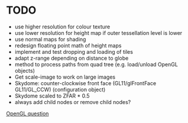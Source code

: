 # TODO

* use higher resolution for colour texture
* use lower resolution for height map if outer tessellation level is lower
* use normal maps for shading
* redesign floating point math of height maps
* implement and test dropping and loading of tiles
* adapt z-range depending on distance to globe
* method to process paths from quad tree (e.g. load/unload OpenGL objects)
* Get scale-image to work on large images
* Skydome: counter-clockwise front face (GL11/glFrontFace GL11/GL\_CCW) (configuration object)
* Skydome scaled to ZFAR * 0.5
* always add child nodes or remove child nodes?

[OpenGL question](https://gamedev.stackexchange.com/questions/192358/opengl-height-map-accuracy-for-planetary-rendering)
